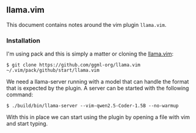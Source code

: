 ## llama.vim
This document contains notes around the vim plugin `llama.vim`.

### Installation
I'm using pack and this is simply a matter or cloning the
[llama.vim](https://github.com/ggml-org/llama.vim):
```console
$ git clone https://github.com/ggml-org/llama.vim ~/.vim/pack/github/start/llama.vim
```

We need a llama-server running with a model that can handle the format that
is expected by the plugin. A server can be started with the following command:
```console
$ ./build/bin/llama-server --vim-qwen2.5-Coder-1.5B --no-warmup
```
With this in place we can start using the plugin by opening a file with vim
and start typing.
